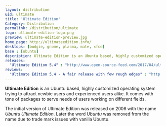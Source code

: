```yaml
---
layout: distribution
uid: ultimate
title: 'Ultimate Edition'
Category: Distribution
permalink: /distribution/ultimate
logo: ultimate-edition-logo.png
preview: ultimate-edition-preview.jpg
home_page: http://ultimateedition.info/
desktops: [budgie, gnome, plasma, mate, xfce]
base : [ubuntu]
description: Ultimate Edition is an Ubuntu based, highly customized operating system trying to attract newbie users and experienced users alike. Stories and updates on Ultimate Edition.
releases:
  "Ultimate Edition 5.4" : "http://www.open-source-feed.com/2017/04/ultimate-edition-54-released-based-on.html"
reviews:
  "Ultimate Edition 5.4 - A fair release with few rough edges" : "http://www.open-source-feed.com/2017/05/ultimate-edition-54-fair-release-with.html"
---
```


**Ultimate Edition** is an Ubuntu based, highly customized operating system trying to attract
newbie users and experienced users alike. It comes with tons of packages to serve needs of 
users working on different fields.

The initial version of Ultimate Edition was released on 2006 with the name *Ubuntu Ultimate Edition*.
Later the word *Ubuntu* was removed from the name due to trade mark issues with vanilla Ubuntu.

